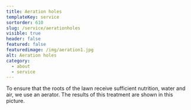 ```yaml
---
title: Aeration holes
templateKey: service
sortorder: 610
slug: /service/aerationholes
visible: true
header: false
featured: false
featuredimage: /img/aeration1.jpg
alt: Aeration holes
category:
  - about
  - service
---
```

To ensure that the roots of the lawn receive sufficient nutrition, water and air, we use an aerator. The results of this treatment 
are shown in this picture. 

